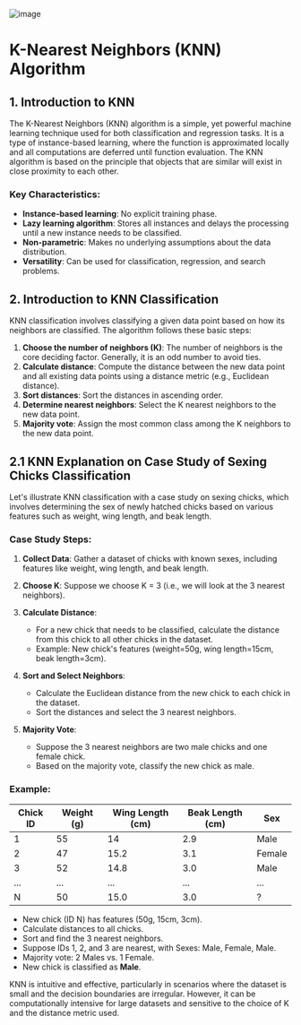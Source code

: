 ![image](https://github.com/anurag-chiplunkar/HDFC-Machine-Learning-Training/assets/59001358/132538c5-d86b-48ef-88e1-b719452b1a30)

# K-Nearest Neighbors (KNN) Algorithm

## 1. Introduction to KNN

The K-Nearest Neighbors (KNN) algorithm is a simple, yet powerful machine learning technique used for both classification and regression tasks. It is a type of instance-based learning, where the function is approximated locally and all computations are deferred until function evaluation. The KNN algorithm is based on the principle that objects that are similar will exist in close proximity to each other.

### Key Characteristics:
- **Instance-based learning**: No explicit training phase.
- **Lazy learning algorithm**: Stores all instances and delays the processing until a new instance needs to be classified.
- **Non-parametric**: Makes no underlying assumptions about the data distribution.
- **Versatility**: Can be used for classification, regression, and search problems.

## 2. Introduction to KNN Classification

KNN classification involves classifying a given data point based on how its neighbors are classified. The algorithm follows these basic steps:
1. **Choose the number of neighbors (K)**: The number of neighbors is the core deciding factor. Generally, it is an odd number to avoid ties.
2. **Calculate distance**: Compute the distance between the new data point and all existing data points using a distance metric (e.g., Euclidean distance).
3. **Sort distances**: Sort the distances in ascending order.
4. **Determine nearest neighbors**: Select the K nearest neighbors to the new data point.
5. **Majority vote**: Assign the most common class among the K neighbors to the new data point.

## 2.1 KNN Explanation on Case Study of Sexing Chicks Classification

Let's illustrate KNN classification with a case study on sexing chicks, which involves determining the sex of newly hatched chicks based on various features such as weight, wing length, and beak length.

### Case Study Steps:

1. **Collect Data**: Gather a dataset of chicks with known sexes, including features like weight, wing length, and beak length.

2. **Choose K**: Suppose we choose K = 3 (i.e., we will look at the 3 nearest neighbors).

3. **Calculate Distance**:
   - For a new chick that needs to be classified, calculate the distance from this chick to all other chicks in the dataset.
   - Example: New chick's features (weight=50g, wing length=15cm, beak length=3cm).

4. **Sort and Select Neighbors**:
   - Calculate the Euclidean distance from the new chick to each chick in the dataset.
   - Sort the distances and select the 3 nearest neighbors.

5. **Majority Vote**:
   - Suppose the 3 nearest neighbors are two male chicks and one female chick.
   - Based on the majority vote, classify the new chick as male.

### Example:

| Chick ID | Weight (g) | Wing Length (cm) | Beak Length (cm) | Sex   |
|----------|------------|------------------|------------------|-------|
| 1        | 55         | 14               | 2.9              | Male  |
| 2        | 47         | 15.2             | 3.1              | Female|
| 3        | 52         | 14.8             | 3.0              | Male  |
| ...      | ...        | ...              | ...              | ...   |
| N        | 50         | 15.0             | 3.0              | ?     |

- New chick (ID N) has features (50g, 15cm, 3cm).
- Calculate distances to all chicks.
- Sort and find the 3 nearest neighbors.
- Suppose IDs 1, 2, and 3 are nearest, with Sexes: Male, Female, Male.
- Majority vote: 2 Males vs. 1 Female.
- New chick is classified as **Male**.

KNN is intuitive and effective, particularly in scenarios where the dataset is small and the decision boundaries are irregular. However, it can be computationally intensive for large datasets and sensitive to the choice of K and the distance metric used.
